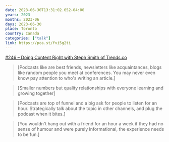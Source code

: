 ```yaml
---
date: 2023-06-30T13:31:02.652-04:00
years: 2023
months: 2023-06
days: 2023-06-30
place: Toronto
country: Canada
categories: ["talk"]
link: https://pca.st/fvi5g2ti
---
```

[#246 – Doing Content Right with Steph Smith of Trends.co](https://pca.st/fvi5g2ti)

> [Podcasts like are best friends, newsletters like acquaintances, blogs like random people you meet at conferences. You may never even know pay attention to who's writing an article.]

> [Smaller numbers but quality relationships with everyone learning and growing together]

> [Podcasts are top of funnel and a big ask for people to listen for an hour. Strategically talk about the topic in other channels, and plug the podcast when it bites.]

> [You wouldn't hang out with a friend for an hour a week if they had no sense of humour and were purely informational, the experience needs to be fun.]
